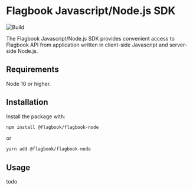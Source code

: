 # Flagbook Javascript/Node.js SDK

![Build](https://github.com/flagbook-sh/flagbook-node/workflows/Build/badge.svg?branch=master)

The Flagbook Javascript/Node.js SDK provides convenient access to Flagbook API from application written in client-side Javascript and server-side Node.js.

## Requirements

Node 10 or higher.

## Installation

Install the package with:

```bash
npm install @flagbook/flagbook-node
```
or
```bash
yarn add @flagbook/flagbook-node
```

## Usage

todo
